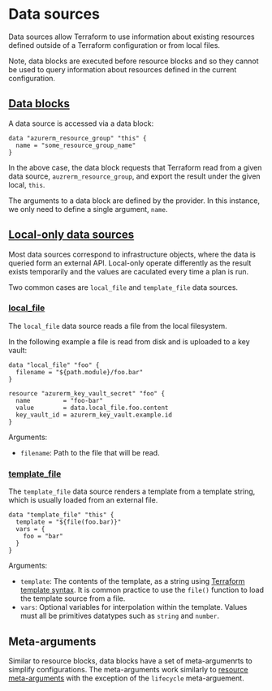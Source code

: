 # Data sources

Data sources allow Terraform to use information about existing resources defined outside of a Terraform configuration or from local files.

Note, data blocks are executed before resource blocks and so they cannot be used to query information about resources defined in the current configuration.

## [Data blocks](https://developer.hashicorp.com/terraform/language/data-sources#using-data-sources)

A data source is accessed via a data block:

```
data "azurerm_resource_group" "this" {
  name = "some_resource_group_name"
}
```

In the above case, the data block requests that Terraform read from a given data source, `auzrerm_resource_group`, and export the result under the given local, `this`.

The arguments to a data block are defined by the provider. In this instance, we only need to define a single argument, `name`.

## [Local-only data sources](https://developer.hashicorp.com/terraform/language/data-sources#local-only-data-sources)

Most data sources correspond to infrastructure objects, where the data is
queried form an external API. Local-only operate differently as the result
exists temporarily and the values are caculated every time a plan is run.

Two common cases are `local_file` and `template_file` data sources.

### [local_file](https://registry.terraform.io/providers/hashicorp/local/latest/docs/data-sources/file)

The `local_file` data source reads a file from the local filesystem.

In the following example a file is read from disk and is uploaded to a key vault:
```
data "local_file" "foo" {
  filename = "${path.module}/foo.bar"
}

resource "azurerm_key_vault_secret" "foo" {
  name         = "foo-bar"
  value        = data.local_file.foo.content
  key_vault_id = azurerm_key_vault.example.id
}
```
Arguments:
- `filename`: Path to the file that will be read.


### [template_file](https://registry.terraform.io/providers/hashicorp/template/latest/docs/data-sources/file)

The `template_file` data source renders a template from a template string, which is usually loaded from an external file.

```
data "template_file" "this" {
  template = "${file(foo.bar)}"
  vars = {
    foo = "bar"
  }
}
```

Arguments:
- `template`: The contents of the template, as a string using [Terraform template syntax](https://developer.hashicorp.com/terraform/language/expressions#string-templates). It is common practice to use the `file()` function to load the template source from a file.
- `vars`: Optional variables for interpolation within the template. Values must all be primitives datatypes such as `string` and `number`.


## Meta-arguments

Similar to resource blocks, data blocks have a set of meta-argumenrts to simplify configurations. The meta-arguments work similarly to [resource meta-arguments](./resources.md#meta-arguments) with the exception of the `lifecycle` meta-arguement.

